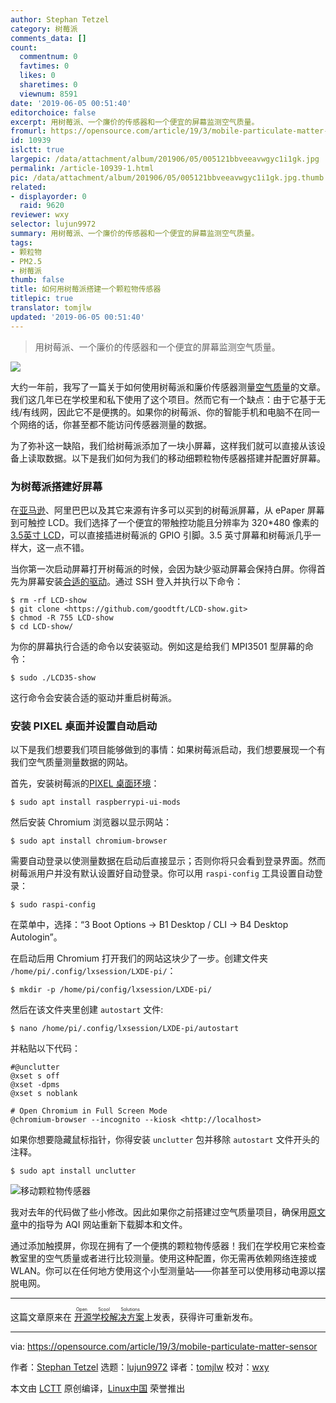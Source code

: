 ```yaml
---
author: Stephan Tetzel
category: 树莓派
comments_data: []
count:
  commentnum: 0
  favtimes: 0
  likes: 0
  sharetimes: 0
  viewnum: 8591
date: '2019-06-05 00:51:40'
editorchoice: false
excerpt: 用树莓派、一个廉价的传感器和一个便宜的屏幕监测空气质量。
fromurl: https://opensource.com/article/19/3/mobile-particulate-matter-sensor
id: 10939
islctt: true
largepic: /data/attachment/album/201906/05/005121bbveeavwgyc1i1gk.jpg
permalink: /article-10939-1.html
pic: /data/attachment/album/201906/05/005121bbveeavwgyc1i1gk.jpg.thumb.jpg
related:
- displayorder: 0
  raid: 9620
reviewer: wxy
selector: lujun9972
summary: 用树莓派、一个廉价的传感器和一个便宜的屏幕监测空气质量。
tags:
- 颗粒物
- PM2.5
- 树莓派
thumb: false
title: 如何用树莓派搭建一个颗粒物传感器
titlepic: true
translator: tomjlw
updated: '2019-06-05 00:51:40'
---
```



> 
> 用树莓派、一个廉价的传感器和一个便宜的屏幕监测空气质量。
> 
> 
> 


![](/data/attachment/album/201906/05/005121bbveeavwgyc1i1gk.jpg)


大约一年前，我写了一篇关于如何使用树莓派和廉价传感器测量[空气质量](/article-9620-1.html)的文章。我们这几年已在学校里和私下使用了这个项目。然而它有一个缺点：由于它基于无线/有线网，因此它不是便携的。如果你的树莓派、你的智能手机和电脑不在同一个网络的话，你甚至都不能访问传感器测量的数据。


为了弥补这一缺陷，我们给树莓派添加了一块小屏幕，这样我们就可以直接从该设备上读取数据。以下是我们如何为我们的移动细颗粒物传感器搭建并配置好屏幕。


### 为树莓派搭建好屏幕


在[亚马逊](https://www.amazon.com/gp/search/ref=as_li_qf_sp_sr_tl?ie=UTF8&tag=openschoolsol-20&keywords=lcd%20raspberry&index=aps&camp=1789&creative=9325&linkCode=ur2&linkId=51d6d7676e10d6c7db203c4a8b3b529a)、阿里巴巴以及其它来源有许多可以买到的树莓派屏幕，从 ePaper 屏幕到可触控 LCD。我们选择了一个便宜的带触控功能且分辨率为 320\*480 像素的[3.5英寸 LCD](https://www.amazon.com/gp/search/ref=as_li_qf_sp_sr_tl?ie=UTF8&tag=openschoolsol-20&keywords=lcd%20raspberry&index=aps&camp=1789&creative=9325&linkCode=ur2&linkId=51d6d7676e10d6c7db203c4a8b3b529a)，可以直接插进树莓派的 GPIO 引脚。3.5 英寸屏幕和树莓派几乎一样大，这一点不错。


当你第一次启动屏幕打开树莓派的时候，会因为缺少驱动屏幕会保持白屏。你得首先为屏幕安装[合适的驱动](https://github.com/goodtft/LCD-show)。通过 SSH 登入并执行以下命令：



```
$ rm -rf LCD-show
$ git clone <https://github.com/goodtft/LCD-show.git>
$ chmod -R 755 LCD-show
$ cd LCD-show/
```

为你的屏幕执行合适的命令以安装驱动。例如这是给我们 MPI3501 型屏幕的命令：



```
$ sudo ./LCD35-show
```

这行命令会安装合适的驱动并重启树莓派。


### 安装 PIXEL 桌面并设置自动启动


以下是我们想要我们项目能够做到的事情：如果树莓派启动，我们想要展现一个有我们空气质量测量数据的网站。


首先，安装树莓派的[PIXEL 桌面环境](/article-8459-1.html)：



```
$ sudo apt install raspberrypi-ui-mods
```

然后安装 Chromium 浏览器以显示网站：



```
$ sudo apt install chromium-browser
```

需要自动登录以使测量数据在启动后直接显示；否则你将只会看到登录界面。然而树莓派用户并没有默认设置好自动登录。你可以用 `raspi-config` 工具设置自动登录：



```
$ sudo raspi-config
```

在菜单中，选择：“3 Boot Options → B1 Desktop / CLI → B4 Desktop Autologin”。


在启动后用 Chromium 打开我们的网站这块少了一步。创建文件夹 `/home/pi/.config/lxsession/LXDE-pi/`：



```
$ mkdir -p /home/pi/config/lxsession/LXDE-pi/
```

然后在该文件夹里创建 `autostart` 文件:



```
$ nano /home/pi/.config/lxsession/LXDE-pi/autostart
```

并粘贴以下代码：



```
#@unclutter
@xset s off
@xset -dpms
@xset s noblank

# Open Chromium in Full Screen Mode
@chromium-browser --incognito --kiosk <http://localhost>
```

如果你想要隐藏鼠标指针，你得安装 `unclutter` 包并移除 `autostart` 文件开头的注释。



```
$ sudo apt install unclutter
```

![移动颗粒物传感器](/data/attachment/album/201906/05/005145ef4gxp4gggupfuiq.jpg "Mobile particulate matter sensor")


我对去年的代码做了些小修改。因此如果你之前搭建过空气质量项目，确保用[原文章](/article-9620-1.html)中的指导为 AQI 网站重新下载脚本和文件。


通过添加触摸屏，你现在拥有了一个便携的颗粒物传感器！我们在学校用它来检查教室里的空气质量或者进行比较测量。使用这种配置，你无需再依赖网络连接或 WLAN。你可以在任何地方使用这个小型测量站——你甚至可以使用移动电源以摆脱电网。




---


这篇文章原来在<ruby> <a href="https://openschoolsolutions.org/mobile-particulate-matter-sensor/">  开源学校解决方案 </a> <rt>  Open Scool Solutions </rt></ruby>上发表，获得许可重新发布。




---


via: <https://opensource.com/article/19/3/mobile-particulate-matter-sensor>


作者：[Stephan Tetzel](https://opensource.com/users/stephan) 选题：[lujun9972](https://github.com/lujun9972) 译者：[tomjlw](https://github.com/tomjlw) 校对：[wxy](https://github.com/wxy)


本文由 [LCTT](https://github.com/LCTT/TranslateProject) 原创编译，[Linux中国](https://linux.cn/) 荣誉推出